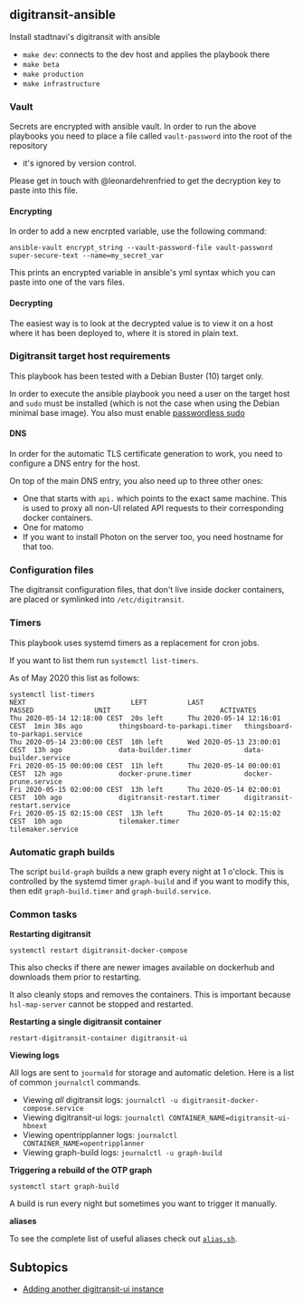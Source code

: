 ## digitransit-ansible

Install stadtnavi's digitransit with ansible

- `make dev`: connects to the dev host and applies the playbook there
- `make beta`
- `make production`
- `make infrastructure`

### Vault 

Secrets are encrypted with ansible vault. In order to run the above playbooks
you need to place a file called `vault-password` into the root of the repository
- it's ignored by version control.

Please get in touch with @leonardehrenfried to get the decryption key to paste
into this file.

#### Encrypting 

In order to add a new encrpted variable, use the following command:

```
ansible-vault encrypt_string --vault-password-file vault-password super-secure-text --name=my_secret_var
```

This prints an encrypted variable in ansible's yml syntax which you can paste into one of the vars files.

#### Decrypting

The easiest way is to look at the decrypted value is to view it on a host where it has been deployed
to, where it is stored in plain text.

### Digitransit target host requirements

This playbook has been tested with a Debian Buster (10) target only.

In order to execute the ansible playbook you need a user on the target host and `sudo`
must be installed (which is not the case when using the Debian minimal base image).
You also must enable [passwordless sudo](https://serverfault.com/questions/160581/how-to-setup-passwordless-sudo-on-linux)

#### DNS

In order for the automatic TLS certificate generation to work, you need to 
configure a DNS entry for the host.

On top of the main DNS entry, you also need up to three other ones:

- One that starts with `api.` which points to the exact same machine. This is used to 
proxy all non-UI related API requests to their corresponding docker containers.
- One for matomo
- If you want to install Photon on the server too, you need hostname for that too.

### Configuration files

The digitransit configuration files, that don't live inside docker containers,
are placed or symlinked into `/etc/digitransit`.

### Timers

This playbook uses systemd timers as a replacement for cron jobs.

If you want to list them run `systemctl list-timers`.

As of May 2020 this list as follows:

```
systemctl list-timers 
NEXT                          LEFT          LAST                          PASSED               UNIT                           ACTIVATES
Thu 2020-05-14 12:18:00 CEST  20s left      Thu 2020-05-14 12:16:01 CEST  1min 38s ago         thingsboard-to-parkapi.timer   thingsboard-to-parkapi.service
Thu 2020-05-14 23:00:00 CEST  10h left      Wed 2020-05-13 23:00:01 CEST  13h ago              data-builder.timer             data-builder.service
Fri 2020-05-15 00:00:00 CEST  11h left      Thu 2020-05-14 00:00:01 CEST  12h ago              docker-prune.timer             docker-prune.service
Fri 2020-05-15 02:00:00 CEST  13h left      Thu 2020-05-14 02:00:01 CEST  10h ago              digitransit-restart.timer      digitransit-restart.service
Fri 2020-05-15 02:15:00 CEST  13h left      Thu 2020-05-14 02:15:02 CEST  10h ago              tilemaker.timer                tilemaker.service
```

### Automatic graph builds

The script `build-graph` builds a new graph every night at 1 o'clock.
This is controlled by the systemd timer `graph-build` and if you want to modify
this, then edit `graph-build.timer` and `graph-build.service`.

### Common tasks

**Restarting digitransit**

`systemctl restart digitransit-docker-compose`

This also checks if there are newer images available on dockerhub and downloads
them prior to restarting. 

It also cleanly stops and removes the containers. This
is important because `hsl-map-server` cannot be stopped and restarted.

**Restarting a single digitransit container**

`restart-digitransit-container digitransit-ui`

**Viewing logs**

All logs are sent to `journald` for storage and automatic deletion. Here is
a list of common `journalctl` commands.

- Viewing *all* digitransit logs: `journalctl -u digitransit-docker-compose.service`
- Viewing digitransit-ui logs: `journalctl CONTAINER_NAME=digitransit-ui-hbnext`
- Viewing opentripplanner logs: `journalctl CONTAINER_NAME=opentripplanner`
- Viewing graph-build logs: `journalctl -u graph-build`

**Triggering a rebuild of the OTP graph**

`systemctl start graph-build`

A build is run every night but sometimes you want to trigger it manually.

**aliases**

To see the complete list of useful aliases check out [`alias.sh`](roles/base/templates/alias.sh).

## Subtopics

- [Adding another digitransit-ui instance](./docs/adding-a-ui-instance.md)
